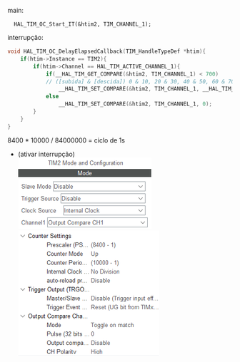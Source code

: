 main:
```
  HAL_TIM_OC_Start_IT(&htim2, TIM_CHANNEL_1);
```

interrupção:
```c
void HAL_TIM_OC_DelayElapsedCallback(TIM_HandleTypeDef *htim){
	if(htim->Instance == TIM2){
		if(htim->Channel == HAL_TIM_ACTIVE_CHANNEL_1){
			if(__HAL_TIM_GET_COMPARE(&htim2, TIM_CHANNEL_1) < 700)
			// ([subida] & [descida]) 0 & 10, 20 & 30, 40 & 50, 60 & 70
				__HAL_TIM_SET_COMPARE(&htim2, TIM_CHANNEL_1, __HAL_TIM_GET_COMPARE(&htim2, TIM_CHANNEL_1)+100);
			else
				__HAL_TIM_SET_COMPARE(&htim2, TIM_CHANNEL_1, 0);
		}
	}
}
```

8400 * 10000 / 84000000 = ciclo de 1s


- (ativar interrupção)  
![41](41.png)    
![42](42.png)  
